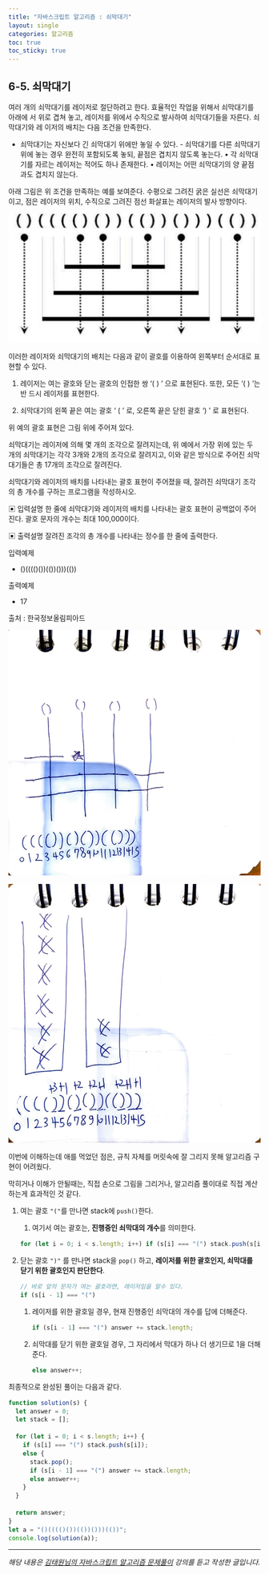```yaml
---
title: "자바스크립트 알고리즘 : 쇠막대기"
layout: single
categories: 알고리즘
toc: true
toc_sticky: true
---
```


## 6-5. 쇠막대기

여러 개의 쇠막대기를 레이저로 절단하려고 한다. 효율적인 작업을 위해서 쇠막대기를 아래에
서 위로 겹쳐 놓고, 레이저를 위에서 수직으로 발사하여 쇠막대기들을 자른다. 쇠막대기와 레
이저의 배치는 다음 조건을 만족한다.

- 쇠막대기는 자신보다 긴 쇠막대기 위에만 놓일 수 있다. - 쇠막대기를 다른 쇠막대기 위에
  놓는 경우 완전히 포함되도록 놓되, 끝점은 겹치지 않도록 놓는다.
  • 각 쇠막대기를 자르는 레이저는 적어도 하나 존재한다.
  • 레이저는 어떤 쇠막대기의 양 끝점과도 겹치지 않는다.

아래 그림은 위 조건을 만족하는 예를 보여준다. 수평으로 그려진 굵은 실선은 쇠막대기이고,
점은 레이저의 위치, 수직으로 그려진 점선 화살표는 레이저의 발사 방향이다.

![1](/assets/images/algorithm/algo605-00001.png)

이러한 레이저와 쇠막대기의 배치는 다음과 같이 괄호를 이용하여 왼쪽부터 순서대로 표현할
수 있다.

1. 레이저는 여는 괄호와 닫는 괄호의 인접한 쌍 ‘( ) ’ 으로 표현된다. 또한, 모든 ‘( ) ’는 반
   드시 레이저를 표현한다.

2. 쇠막대기의 왼쪽 끝은 여는 괄호 ‘ ( ’ 로, 오른쪽 끝은 닫힌 괄호 ‘) ’ 로 표현된다.

위 예의 괄호 표현은 그림 위에 주어져 있다.

쇠막대기는 레이저에 의해 몇 개의 조각으로 잘려지는데, 위 예에서 가장 위에 있는 두 개의
쇠막대기는 각각 3개와 2개의 조각으로 잘려지고, 이와 같은 방식으로 주어진 쇠막대기들은
총 17개의 조각으로 잘려진다.

쇠막대기와 레이저의 배치를 나타내는 괄호 표현이 주어졌을 때, 잘려진 쇠막대기 조각의 총
개수를 구하는 프로그램을 작성하시오.

▣ 입력설명
한 줄에 쇠막대기와 레이저의 배치를 나타내는 괄호 표현이 공백없이 주어진다. 괄호 문자의
개수는 최대 100,000이다.

▣ 출력설명
잘려진 조각의 총 개수를 나타내는 정수를 한 줄에 출력한다.

입력예제

- ()(((()())(())()))(())

출력예제

- 17

출처 : 한국정보올림피아드

![2](/assets/images/algorithm/algo605-00002.jpg)

![3](/assets/images/algorithm/algo605-00003.jpg)

이번에 이해하는데 애를 먹었던 점은, 규칙 자체를 머릿속에 잘 그리지 못해 알고리즘 구현이 어려웠다.

막히거나 이해가 안될때는, 직접 손으로 그림을 그리거나, 알고리즘 풀이대로 직접 계산하는게 효과적인 것 같다.

1. 여는 괄호 `"("`를 만나면 stack에 `push()`한다.

   1. 여기서 여는 괄호는, **진행중인 쇠막대의 개수**를 의미한다.

   ```jsx
   for (let i = 0; i < s.length; i++) if (s[i] === "(") stack.push(s[i]);
   ```

2. 닫는 괄호 `")"` 를 만나면 stack을 `pop()` 하고, **레이저를 위한 괄호인지, 쇠막대를 닫기 위한 괄호인지 판단한다**.

   ```jsx
   // 바로 앞의 문자가 여는 괄호라면, 레이저임을 알수 있다.
   if (s[i - 1] === "(")
   ```

   1. 레이저를 위한 괄호일 경우, 현재 진행중인 쇠막대의 개수를 답에 더해준다.

      ```jsx
      if (s[i - 1] === "(") answer += stack.length;
      ```

   2. 쇠막대를 닫기 위한 괄호일 경우, 그 자리에서 막대가 하나 더 생기므로 1을 더해준다.

      ```jsx
      else answer++;
      ```

최종적으로 완성된 풀이는 다음과 같다.

```jsx
function solution(s) {
  let answer = 0;
  let stack = [];

  for (let i = 0; i < s.length; i++) {
    if (s[i] === "(") stack.push(s[i]);
    else {
      stack.pop();
      if (s[i - 1] === "(") answer += stack.length;
      else answer++;
    }
  }

  return answer;
}
let a = "()(((()())(())()))(())";
console.log(solution(a));
```

---

_해당 내용은 [김태원님의 자바스크립트 알고리즘 문제풀이](https://www.inflearn.com/course/%EC%9E%90%EB%B0%94%EC%8A%A4%ED%81%AC%EB%A6%BD%ED%8A%B8-%EC%95%8C%EA%B3%A0%EB%A6%AC%EC%A6%98-%EB%AC%B8%EC%A0%9C%ED%92%80%EC%9D%B4/dashboard) 강의를 듣고 작성한 글입니다._
